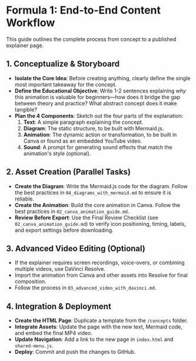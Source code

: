 # Formula 1: End-to-End Content Workflow

This guide outlines the complete process from concept to a published explainer page.

## 1. Conceptualize & Storyboard

*   **Isolate the Core Idea**: Before creating anything, clearly define the single most important takeaway for the concept.
*   **Define the Educational Objective**: Write 1-2 sentences explaining *why* this animation is valuable for beginners—how does it bridge the gap between theory and practice? What abstract concept does it make tangible?
*   **Plan the 4 Components**: Sketch out the four parts of the explanation:
    1.  **Text**: A simple paragraph explaining the concept.
    2.  **Diagram**: The static structure, to be built with Mermaid.js.
    3.  **Animation**: The dynamic action or transformation, to be built in Canva or found as an embedded YouTube video.
    4.  **Sound**: A prompt for generating sound effects that match the animation's style (optional).

## 2. Asset Creation (Parallel Tasks)

*   **Create the Diagram**: Write the Mermaid.js code for the diagram. Follow the best practices in `04_diagrams_with_mermaid.md` to ensure it is reliable.
*   **Create the Animation**: Build the core animation in Canva. Follow the best practices in `02_canva_animation_guide.md`.
*   **Review Before Export**: Use the Final Review Checklist (see `02_canva_animation_guide.md`) to verify icon positioning, timing, labels, and export settings before downloading.

## 3. Advanced Video Editing (Optional)

*   If the explainer requires screen recordings, voice-overs, or combining multiple videos, use DaVinci Resolve.
*   Import the animation from Canva and other assets into Resolve for final composition.
*   Follow the process in `03_advanced_video_with_davinci.md`.

## 4. Integration & Deployment

*   **Create the HTML Page**: Duplicate a template from the `/concepts` folder.
*   **Integrate Assets**: Update the page with the new text, Mermaid code, and embed the final MP4 video.
*   **Update Navigation**: Add a link to the new page in `index.html` and `shared-menu.js`.
*   **Deploy**: Commit and push the changes to GitHub.
